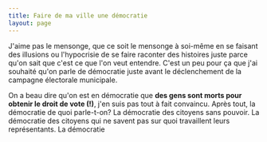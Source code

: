 ```yaml
---
title: Faire de ma ville une démocratie
layout: page
---
```


J'aime pas le mensonge, que ce soit le mensonge à soi-même en se faisant des illusions ou
l'hypocrisie de se faire raconter des histoires juste parce qu'on sait que c'est
ce que l'on veut entendre. C'est un peu pour ça que j'ai souhaité qu'on parle de
démocratie juste avant le déclenchement de la campagne électorale municipale.

On a beau dire qu'on est en démocratie que **des gens sont morts pour obtenir le droit de vote (!)**, j'en suis pas tout à fait convaincu. Après tout, la démocratie de quoi parle-t-on? La démocratie des citoyens sans pouvoir. La démocratie des citoyens qui ne savent pas sur quoi travaillent leurs représentants. La démocratie
